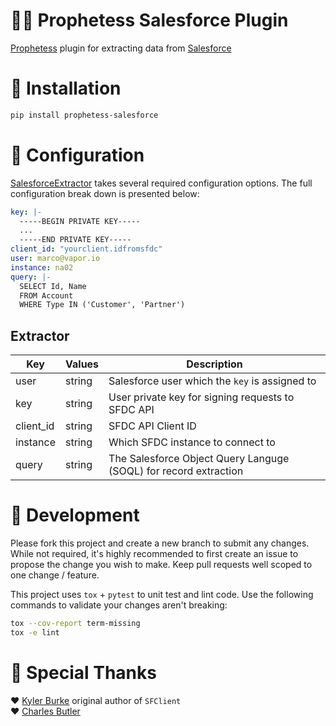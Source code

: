 # 🧙‍♀️ Prophetess Salesforce Plugin

[Prophetess](https://github.com/vapor-ware/prophetess) plugin for extracting data from [Salesforce](https://salesforce.com)

# 🚀 Installation

```sh
pip install prophetess-salesforce
```

# 🔧 Configuration

[SalesforceExtractor](/prophetess_salesforce/extractor.py#L7) takes several required configuration options. The full configuration break down is presented below:

```yaml
key: |-
  -----BEGIN PRIVATE KEY-----
  ...
  -----END PRIVATE KEY-----
client_id: "yourclient.idfromsfdc"
user: marco@vapor.io
instance: na02
query: |-
  SELECT Id, Name
  FROM Account
  WHERE Type IN ('Customer', 'Partner')
```

## Extractor

| Key       | Values     | Description  |
| ----------| ---------- | ------------ |
| user      | string     | Salesforce user which the `key` is assigned to |
| key       | string     | User private key for signing requests to SFDC API |
| client_id | string     | SFDC API Client ID  |
| instance  | string     | Which SFDC instance to connect to |
| query     | string     | The Salesforce Object Query Languge (SOQL) for record extraction |

# 🧰 Development

Please fork this project and create a new branch to submit any changes. While not required, it's highly recommended to first create an issue to propose the change you wish to make. Keep pull requests well scoped to one change / feature.

This project uses `tox` + `pytest` to unit test and lint code. Use the following commands to validate your changes aren't breaking:

```sh
tox --cov-report term-missing
tox -e lint
```

# 🎉 Special Thanks

❤️ [Kyler Burke](https://github.com/KylerBurke) original author of `SFClient`  
❤️ [Charles Butler](https://github.com/lazypower)  
